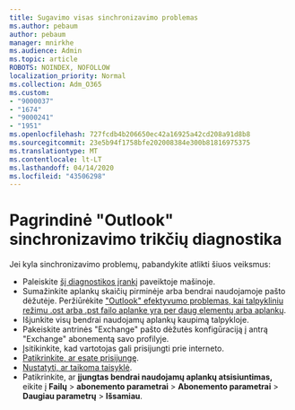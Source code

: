 ```yaml
---
title: Sugavimo visas sinchronizavimo problemas
ms.author: pebaum
author: pebaum
manager: mnirkhe
ms.audience: Admin
ms.topic: article
ROBOTS: NOINDEX, NOFOLLOW
localization_priority: Normal
ms.collection: Adm_O365
ms.custom:
- "9000037"
- "1674"
- "9000241"
- "1951"
ms.openlocfilehash: 727fcdb4b206650ec42a16925a42cd208a91d8b8
ms.sourcegitcommit: 23e5b94f1758bfe202008384e300b81816975375
ms.translationtype: MT
ms.contentlocale: lt-LT
ms.lasthandoff: 04/14/2020
ms.locfileid: "43506298"
---
```

# <a name="basic-outlook-sync-troubleshooting"></a>Pagrindinė "Outlook" sinchronizavimo trikčių diagnostika

Jei kyla sinchronizavimo problemų, pabandykite atlikti šiuos veiksmus:

- Paleiskite [šį diagnostikos įrankį](https://aka.ms/sara-outlooksendreceive) paveiktoje mašinoje.
- Sumažinkite aplankų skaičių pirminėje arba bendrai naudojamoje pašto dėžutėje. Peržiūrėkite ["Outlook" efektyvumo problemas, kai talpykliniu režimu .ost arba .pst failo aplanke yra per daug elementų arba aplankų](https://support.microsoft.com/help/2768656/outlook-performance-issues-when-there-are-too-many-items-or-folders-in).
- Išjunkite visų bendrai naudojamų aplankų kaupimą talpykloje.
- Pakeiskite antrinės "Exchange" pašto dėžutės konfigūraciją į antrą "Exchange" abonementą savo profilyje.
- Įsitikinkite, kad vartotojas gali prisijungti prie interneto. 
- [Patikrinkite, ar esate prisijungę](https://support.office.com/article/2460e4a8-16c7-47fc-b204-b1549275aac9).
- [Nustatyti, ar taikoma taisyklė](https://support.office.com/article/C24F5DEA-9465-4DF4-AD17-A50704D66C59).
- Patikrinkite, ar **įjungtas bendrai naudojamų aplankų atsisiuntimas,** eikite į **Failų** > **abonemento parametrai** > **Abonemento parametrai** > **Daugiau parametrų** > **Išsamiau**.
